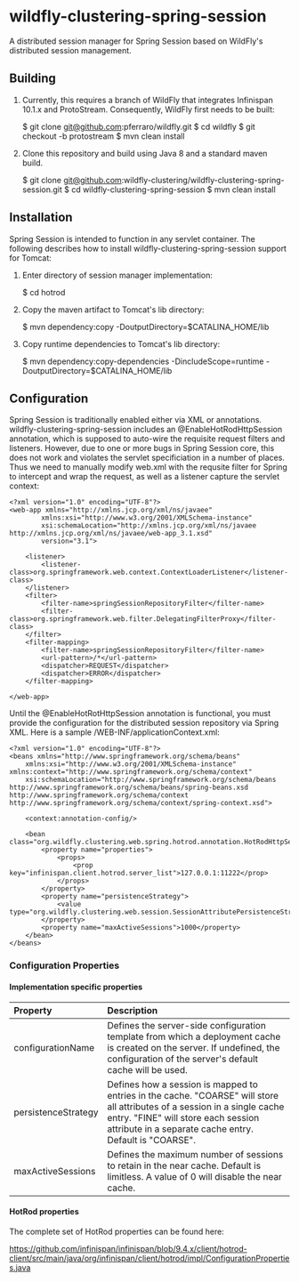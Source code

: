 # wildfly-clustering-spring-session

A distributed session manager for Spring Session based on WildFly's distributed session management.


## Building

1.	Currently, this requires a branch of WildFly that integrates Infinispan 10.1.x and ProtoStream.  Consequently, WildFly first needs to be built:

	$ git clone git@github.com:pferraro/wildfly.git
	$ cd wildfly
	$ git checkout -b protostream
	$ mvn clean install

1.	Clone this repository and build using Java 8 and a standard maven build.

	$ git clone git@github.com:wildfly-clustering/wildfly-clustering-spring-session.git
	$ cd wildfly-clustering-spring-session
	$ mvn clean install

## Installation

Spring Session is intended to function in any servlet container.
The following describes how to install wildfly-clustering-spring-session support for Tomcat:

1.	Enter directory of session manager implementation:

	$ cd hotrod

1.	Copy the maven artifact to Tomcat's lib directory:

	$ mvn dependency:copy -DoutputDirectory=$CATALINA_HOME/lib

1.	Copy runtime dependencies to Tomcat's lib directory:

	$ mvn dependency:copy-dependencies -DincludeScope=runtime -DoutputDirectory=$CATALINA_HOME/lib

## Configuration

Spring Session is traditionally enabled either via XML or annotations.
wildfly-clustering-spring-session includes an @EnableHotRodHttpSession annotation, which is supposed to auto-wire the requisite request filters and listeners.
However, due to one or more bugs in Spring Session core, this does not work and violates the servlet specificiation in a number of places.
Thus we need to manually modify web.xml with the requsite filter for Spring to intercept and wrap the request, as well as a listener capture the servlet context:

	<?xml version="1.0" encoding="UTF-8"?>
	<web-app xmlns="http://xmlns.jcp.org/xml/ns/javaee"
		    xmlns:xsi="http://www.w3.org/2001/XMLSchema-instance"
		    xsi:schemaLocation="http://xmlns.jcp.org/xml/ns/javaee http://xmlns.jcp.org/xml/ns/javaee/web-app_3.1.xsd"
		    version="3.1">

		<listener>
		    <listener-class>org.springframework.web.context.ContextLoaderListener</listener-class>
		</listener>
		<filter>
		    <filter-name>springSessionRepositoryFilter</filter-name>
		    <filter-class>org.springframework.web.filter.DelegatingFilterProxy</filter-class>
		</filter>
		<filter-mapping>
		    <filter-name>springSessionRepositoryFilter</filter-name>
		    <url-pattern>/*</url-pattern>
		    <dispatcher>REQUEST</dispatcher>
		    <dispatcher>ERROR</dispatcher>
		</filter-mapping>

	</web-app>


Until the @EnableHotRotHttpSession annotation is functional, you must provide the configuration for the distributed session repository via Spring XML.
Here is a sample /WEB-INF/applicationContext.xml:

	<?xml version="1.0" encoding="UTF-8"?>
	<beans xmlns="http://www.springframework.org/schema/beans"
		xmlns:xsi="http://www.w3.org/2001/XMLSchema-instance" xmlns:context="http://www.springframework.org/schema/context"
		xsi:schemaLocation="http://www.springframework.org/schema/beans http://www.springframework.org/schema/beans/spring-beans.xsd http://www.springframework.org/schema/context http://www.springframework.org/schema/context/spring-context.xsd">

		<context:annotation-config/>

		<bean class="org.wildfly.clustering.web.spring.hotrod.annotation.HotRodHttpSessionConfiguration">
		    <property name="properties">
		        <props>
		            <prop key="infinispan.client.hotrod.server_list">127.0.0.1:11222</prop>
		        </props>
		    </property>
		    <property name="persistenceStrategy">
		        <value type="org.wildfly.clustering.web.session.SessionAttributePersistenceStrategy">FINE</value>
		    </property>
		    <property name="maxActiveSessions">1000</property>
		</bean>
	</beans>

### Configuration Properties

#### Implementation specific properties

|Property|Description|
|:---|:---|
|configurationName|Defines the server-side configuration template from which a deployment cache is created on the server.  If undefined, the configuration of the server's default cache will be used.|
|persistenceStrategy|Defines how a session is mapped to entries in the cache. "COARSE" will store all attributes of a session in a single cache entry.  "FINE" will store each session attribute in a separate cache entry.  Default is "COARSE".|
|maxActiveSessions|Defines the maximum number of sessions to retain in the near cache. Default is limitless. A value of 0 will disable the near cache.|

#### HotRod properties

The complete set of HotRod properties can be found here:

https://github.com/infinispan/infinispan/blob/9.4.x/client/hotrod-client/src/main/java/org/infinispan/client/hotrod/impl/ConfigurationProperties.java

